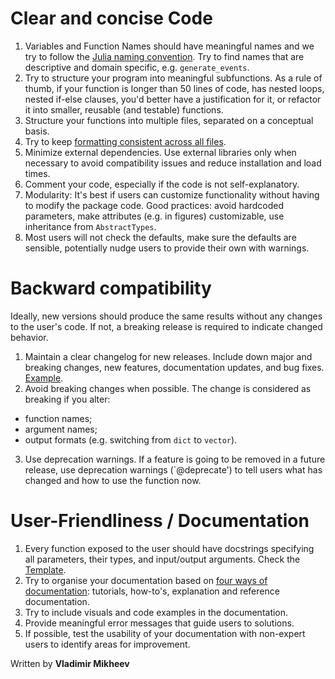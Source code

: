 # Clear and concise Code  
1. Variables and Function Names should have meaningful names and we try to follow the [Julia naming convention](https://docs.julialang.org/en/v1/manual/style-guide/#Use-naming-conventions-consistent-with-Julia-base/). Try to find names that are descriptive and domain specific, e.g. `generate_events`.
2. Try to structure your program into meaningful subfunctions. As a rule of thumb, if your function is longer than 50 lines of code, has nested loops, nested if-else clauses, you'd better have a justification for it, or refactor it into smaller, reusable (and testable) functions.
3. Structure your functions into multiple files, separated on a conceptual basis.
4. Try to keep [formatting consistent across all files](https://unfoldtoolbox.github.io/UnfoldDocs/main/contr_formatting/).
5. Minimize external dependencies. Use external libraries only when necessary to avoid compatibility issues and reduce installation and load times.
6. Comment your code, especially if the code is not self-explanatory.
7. Modularity: It's best if users can customize functionality without having to modify the package code. Good practices: avoid hardcoded parameters, make attributes (e.g. in figures) customizable, use inheritance from `AbstractTypes`.
6. Most users will not check the defaults, make sure the defaults are sensible, potentially nudge users to provide their own with warnings.


# Backward compatibility 
Ideally, new versions should produce the same results without any changes to the user's code. If not, a breaking release is required to indicate changed behavior.

1. Maintain a clear changelog for new releases. Include down major and breaking changes, new features, documentation updates, and bug fixes.  [Example](https://github.com/unfoldtoolbox/UnfoldSim.jl/releases).
2. Avoid breaking changes when possible. The change is considered as breaking if you alter:
  - function names;  
  - argument names;  
  - output formats (e.g. switching from `dict` to `vector`).  
3. Use deprecation warnings. If a feature is going to be removed in a future release, use deprecation warnings (`@deprecate') to tell users what has changed and how to use the function now.

# User-Friendliness / Documentation
1. Every function exposed to the user should have docstrings specifying all parameters, their types, and input/output arguments. Check the [Template](https://unfoldtoolbox.github.io/UnfoldDocs/main/developer/#Docstring-templates).
2. Try to organise your documentation based on [four ways of documentation](https://docs.divio.com/documentation-system/): tutorials, how-to's, explanation and reference documentation.
3. Try to include visuals and code examples in the documentation.
4. Provide meaningful error messages that guide users to solutions.
5. If possible, test the usability of your documentation with non-expert users to identify areas for improvement.

Written by **Vladimir Mikheev**
